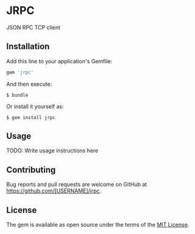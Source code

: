 # JRPC

JSON RPC TCP client

## Installation

Add this line to your application's Gemfile:

```ruby
gem 'jrpc'
```

And then execute:

    $ bundle

Or install it yourself as:

    $ gem install jrpc

## Usage

TODO: Write usage instructions here

## Contributing

Bug reports and pull requests are welcome on GitHub at https://github.com/[USERNAME]/jrpc.


## License

The gem is available as open source under the terms of the [MIT License](http://opensource.org/licenses/MIT).

